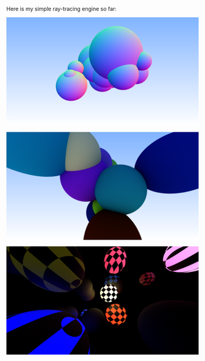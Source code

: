 Here is my simple ray-tracing engine so far:

![Normal Spheres](./journey/normal_spheres.png)

![Diffuse Spheres](./journey/diffuse_spheres.png)

![Checkers Spheres](./journey/glowing_checkers_spheres.png)
